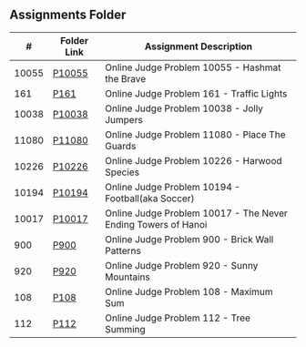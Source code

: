 ##  Assignments Folder

|   #    | Folder Link | Assignment Description |
|--------|-------------|------------------------|
|10055| [P10055](https://github.com/natevan/4883-PT-vandevyvere/tree/main/Assignments/P10055) | Online Judge Problem 10055 - Hashmat the Brave |
|161|[P161](https://github.com/natevan/4883-PT-vandevyvere/tree/main/Assignments/P161)| Online Judge Problem 161 - Traffic Lights|
|10038|[P10038](https://github.com/natevan/4883-PT-vandevyvere/tree/main/Assignments/P10038)| Online Judge Problem 10038 - Jolly Jumpers |
|11080|[P11080](https://github.com/natevan/4883-PT-vandevyvere/tree/main/Assignments/P11080)| Online Judge Problem 11080 - Place The Guards|
|10226|[P10226](https://github.com/natevan/4883-PT-vandevyvere/tree/main/Assignments/P10226)| Online Judge Problem 10226 - Harwood Species|
|10194|[P10194](https://github.com/natevan/4883-PT-vandevyvere/tree/main/Assignments/P10194)| Online Judge Problem 10194 - Football(aka Soccer)|
|10017|[P10017](https://github.com/natevan/4883-PT-vandevyvere/tree/main/Assignments/P10017)| Online Judge Problem 10017 - The Never Ending Towers of Hanoi|
|900|[P900](https://github.com/natevan/4883-PT-vandevyvere/tree/main/Assignments/P900)| Online Judge Problem 900 - Brick Wall Patterns|
|920|[P920](https://github.com/natevan/4883-PT-vandevyvere/tree/main/Assignments/P920)| Online Judge Problem 920 - Sunny Mountains|
|108|[P108](https://github.com/natevan/4883-PT-vandevyvere/tree/main/Assignments/P108)| Online Judge Problem 108 - Maximum Sum|
|112|[P112](https://github.com/natevan/4883-PT-vandevyvere/tree/main/Assignments/P112)| Online Judge Problem 112 - Tree Summing|
